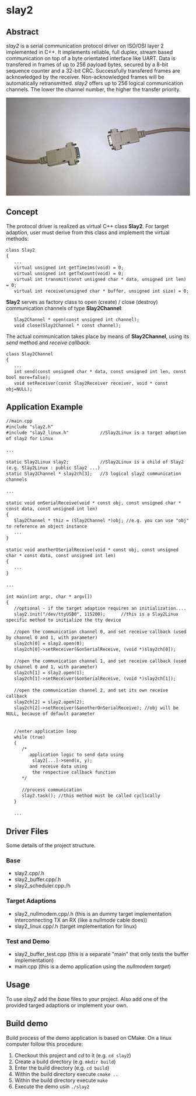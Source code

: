 # slay2

## Abstract
*slay2* is a serial communication protocol driver on ISO/OSI layer 2 implemented in C++.
It implements reliable, full duplex, stream based communication on top of a byte orientated interface like UART.
Data is transfered in frames of up to 256 payload bytes, secured by a 8-bit sequence counter and a 32-bit CRC.
Successfully transfered frames are acknowledged by the receiver. Non-acknowledged frames will be automatically
retransmitted.
*slay2* offers up to 256 logical communication channels. The lower the channel number, the higher the transfer
priority.

![Nullmodem](doc/nullmodem.jpg)

## Concept
The protocol driver is realized as virtual C++ class **Slay2**. For target adaption, user must derive from this
class and implement the virtual methods:

```
class Slay2
{
   ...
   virtual unsigned int getTime1ms(void) = 0;
   virtual unsigned int getTxCount(void) = 0;
   virtual int transmit(const unsigned char * data, unsigned int len) = 0;
   virtual int receive(unsigned char * buffer, unsigned int size) = 0;
```

**Slay2** serves as factory class to open (create) / close (destroy) communication channels of
type **Slay2Channel**:

```
   Slay2Channel * open(const unsigned int channel);
   void close(Slay2Channel * const channel);
```

The actual communication takes place by means of **Slay2Channel**, using its *send* method and
*receive callback*:

```
class Slay2Channel
{
   ...
   int send(const unsigned char * data, const unsigned int len, const bool more=false);
   void setReceiver(const Slay2Receiver receiver, void * const obj=NULL);
```


## Application Example

```
//main.cpp
#include "slay2.h"
#include "slay2_linux.h"            //Slay2Linux is a target adaption of slay2 for Linux

...

static Slay2Linux slay2;            //Slay2Linux is a child of Slay2 (e.g. Slay2Linux : public Slay2 ...)
static Slay2Channel * slay2ch[3];   //3 logical slay2 communication channels

...

static void onSerialReceive(void * const obj, const unsigned char * const data, const unsigned int len)
{
   Slay2Channel * thiz = (Slay2Channel *)obj; //e.g. you can use "obj" to reference an object instance
   ...
}

static void anotherOSerialReceive(void * const obj, const unsigned char * const data, const unsigned int len)
{
   ...
}

...

int main(int argc, char * argv[])
{
   //optional - if the target adaption requires an initialization....
   slay2.init("/dev/ttyUSB0", 115200);      //this is a Slay2Linux specific method to initialize the tty device

   //open the communication channel 0, and set receive callback (used by channel 0 and 1, with parameter)
   slay2ch[0] = slay2.open(0);
   slay2ch[0]->setReceiver(&onSerialReceive, (void *)slay2ch[0]);

   //open the communication channel 1, and set receive callback (used by channel 0 and 1, with parameter)
   slay2ch[1] = slay2.open(1);
   slay2ch[1]->setReceiver(&onSerialReceive, (void *)slay2ch[1]);

   //open the communication channel 2, and set its own receive callback
   slay2ch[2] = slay2.open(2);
   slay2ch[2]->setReceiver(&anotherOnSerialReceive); //obj will be NULL, because of default parameter


   //enter application loop
   while (true)
   {
      /*
         application logic to send data using
          slay2[...]->send(x, y);
         and receive data using
          the respective callback function
      */

      //process communication
      slay2.task(); //this method must be called cyclically
   }

   ...
```

## Driver Files
Some details of the project structure.

### Base
- slay2.cpp/.h
- slay2_buffer.cpp/.h
- slay2_scheduler.cpp./h

### Target Adaptions
- slay2_nullmodem.cpp/.h (this is an dummy target implementation interconnecting TX an RX (like a nullmode cable does))
- slay2_linux.cpp/.h (target implementation for linux)

### Test and Demo
- slay2_buffer_test.cpp (this is a separate "main" that only tests the buffer implementation)
- main.cpp (this is a demo application using the *nullmodem target*)


## Usage
To use *slay2* add the *base* files to your project. Also add one of the provided targed adaptions
or implement your own.


## Build demo
Build process of the demo application is based on CMake.
On a linux computer follow this procedure:

1. Checkout this project and *cd* to it (e.g. `cd slay2`)
2. Create a build directory (e.g. `mkdir build`)
3. Enter the build directory (e.g. `cd build`)
4. Within the build directory execute `cmake ..`
5. Within the build directory execute `make`
6. Execute the demo usin `./slay2`

